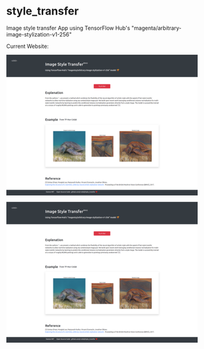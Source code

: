# style_transfer

Image style transfer App using TensorFlow Hub's "magenta/arbitrary-image-stylization-v1-256"

Current Website:

![website image](images/style_transfer_website_capture.png)

![tryitout image](images/style_transfer_website_capture.png)
